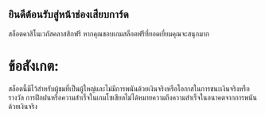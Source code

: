 ## ยินดีต้อนรับสู่หน้าช่องเสียบการ์ด

สล็อตคาสิโนเวกัสคลาสสิกฟรี
หากคุณชอบเกมสล็อตฟรีที่ยอดเยี่ยมคุณจะสนุกมาก

# ข้อสังเกต: 
สล็อตนี้มีไว้สำหรับผู้ชมที่เป็นผู้ใหญ่และไม่มีการพนันด้วยเงินจริงหรือโอกาสในการชนะเงินจริงหรือรางวัล การฝึกฝนหรือความสำเร็จในเกมโซเชียลไม่ได้หมายความถึงความสำเร็จในอนาคตจากการพนันด้วยเงินจริง
